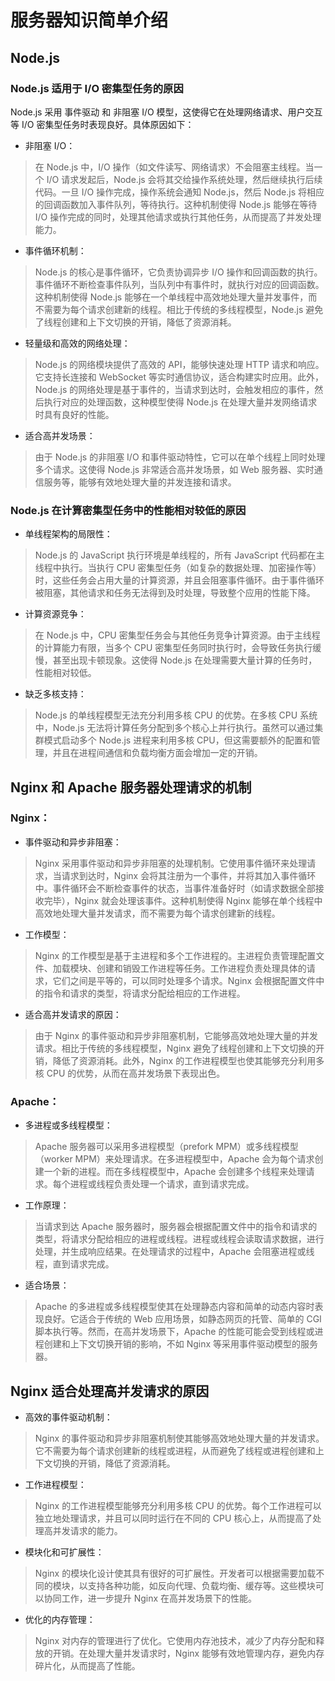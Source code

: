 # 服务器知识简单介绍

## Node.js

### Node.js 适用于 I/O 密集型任务的原因
Node.js 采用 事件驱动 和 非阻塞 I/O 模型，这使得它在处理网络请求、用户交互等 I/O 密集型任务时表现良好。具体原因如下：

* 非阻塞 I/O：
> 在 Node.js 中，I/O 操作（如文件读写、网络请求）不会阻塞主线程。当一个 I/O 请求发起后，Node.js 会将其交给操作系统处理，然后继续执行后续代码。一旦 I/O 操作完成，操作系统会通知 Node.js，然后 Node.js 将相应的回调函数加入事件队列，等待执行。这种机制使得 Node.js 能够在等待 I/O 操作完成的同时，处理其他请求或执行其他任务，从而提高了并发处理能力。

* 事件循环机制：
> Node.js 的核心是事件循环，它负责协调异步 I/O 操作和回调函数的执行。事件循环不断检查事件队列，当队列中有事件时，就执行对应的回调函数。这种机制使得 Node.js 能够在一个单线程中高效地处理大量并发事件，而不需要为每个请求创建新的线程。相比于传统的多线程模型，Node.js 避免了线程创建和上下文切换的开销，降低了资源消耗。

* 轻量级和高效的网络处理：
> Node.js 的网络模块提供了高效的 API，能够快速处理 HTTP 请求和响应。它支持长连接和 WebSocket 等实时通信协议，适合构建实时应用。此外，Node.js 的网络处理是基于事件的，当请求到达时，会触发相应的事件，然后执行对应的处理函数，这种模型使得 Node.js 在处理大量并发网络请求时具有良好的性能。

* 适合高并发场景：
> 由于 Node.js 的非阻塞 I/O 和事件驱动特性，它可以在单个线程上同时处理多个请求。这使得 Node.js 非常适合高并发场景，如 Web 服务器、实时通信服务等，能够有效地处理大量的并发连接和请求。


### Node.js 在计算密集型任务中的性能相对较低的原因

* 单线程架构的局限性：
> Node.js 的 JavaScript 执行环境是单线程的，所有 JavaScript 代码都在主线程中执行。当执行 CPU 密集型任务（如复杂的数据处理、加密操作等）时，这些任务会占用大量的计算资源，并且会阻塞事件循环。由于事件循环被阻塞，其他请求和任务无法得到及时处理，导致整个应用的性能下降。

* 计算资源竞争：
> 在 Node.js 中，CPU 密集型任务会与其他任务竞争计算资源。由于主线程的计算能力有限，当多个 CPU 密集型任务同时执行时，会导致任务执行缓慢，甚至出现卡顿现象。这使得 Node.js 在处理需要大量计算的任务时，性能相对较低。

* 缺乏多核支持：
> Node.js 的单线程模型无法充分利用多核 CPU 的优势。在多核 CPU 系统中，Node.js 无法将计算任务分配到多个核心上并行执行。虽然可以通过集群模式启动多个 Node.js 进程来利用多核 CPU，但这需要额外的配置和管理，并且在进程间通信和负载均衡方面会增加一定的开销。


## Nginx 和 Apache 服务器处理请求的机制

### Nginx：

* 事件驱动和异步非阻塞：
> Nginx 采用事件驱动和异步非阻塞的处理机制。它使用事件循环来处理请求，当请求到达时，Nginx 会将其注册为一个事件，并将其加入事件循环中。事件循环会不断检查事件的状态，当事件准备好时（如请求数据全部接收完毕），Nginx 就会处理该事件。这种机制使得 Nginx 能够在单个线程中高效地处理大量并发请求，而不需要为每个请求创建新的线程。

* 工作模型：
> Nginx 的工作模型是基于主进程和多个工作进程的。主进程负责管理配置文件、加载模块、创建和销毁工作进程等任务。工作进程负责处理具体的请求，它们之间是平等的，可以同时处理多个请求。Nginx 会根据配置文件中的指令和请求的类型，将请求分配给相应的工作进程。

* 适合高并发请求的原因：
> 由于 Nginx 的事件驱动和异步非阻塞机制，它能够高效地处理大量的并发请求。相比于传统的多线程模型，Nginx 避免了线程创建和上下文切换的开销，降低了资源消耗。此外，Nginx 的工作进程模型也使其能够充分利用多核 CPU 的优势，从而在高并发场景下表现出色。

### Apache：

* 多进程或多线程模型：
> Apache 服务器可以采用多进程模型（prefork MPM）或多线程模型（worker MPM）来处理请求。在多进程模型中，Apache 会为每个请求创建一个新的进程。而在多线程模型中，Apache 会创建多个线程来处理请求。每个进程或线程负责处理一个请求，直到请求完成。

* 工作原理：
> 当请求到达 Apache 服务器时，服务器会根据配置文件中的指令和请求的类型，将请求分配给相应的进程或线程。进程或线程会读取请求数据，进行处理，并生成响应结果。在处理请求的过程中，Apache 会阻塞进程或线程，直到请求完成。

* 适合场景：
> Apache 的多进程或多线程模型使其在处理静态内容和简单的动态内容时表现良好。它适合于传统的 Web 应用场景，如静态网页的托管、简单的 CGI 脚本执行等。然而，在高并发场景下，Apache 的性能可能会受到线程或进程创建和上下文切换开销的影响，不如 Nginx 等采用事件驱动模型的服务器。

## Nginx 适合处理高并发请求的原因

* 高效的事件驱动机制：
> Nginx 的事件驱动和异步非阻塞机制使其能够高效地处理大量的并发请求。它不需要为每个请求创建新的线程或进程，从而避免了线程或进程创建和上下文切换的开销，降低了资源消耗。

* 工作进程模型：
> Nginx 的工作进程模型能够充分利用多核 CPU 的优势。每个工作进程可以独立地处理请求，并且可以同时运行在不同的 CPU 核心上，从而提高了处理高并发请求的能力。

* 模块化和可扩展性：
> Nginx 的模块化设计使其具有很好的可扩展性。开发者可以根据需要加载不同的模块，以支持各种功能，如反向代理、负载均衡、缓存等。这些模块可以协同工作，进一步提升 Nginx 在高并发场景下的性能。

* 优化的内存管理：
> Nginx 对内存的管理进行了优化。它使用内存池技术，减少了内存分配和释放的开销。在处理大量并发请求时，Nginx 能够有效地管理内存，避免内存碎片化，从而提高了性能。
